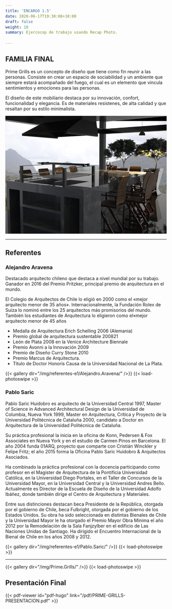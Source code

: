 ```yaml
---
title: 'ENCARGO 1.5'
date: 2020-06-17T19:30:08+10:00
draft: false
weight: 10
summary: Ejercocop de trabajo usando Recap Photo.

---
```


## FAMILIA FINAL


Prime Grills es un concepto de diseño que tiene como fin reunir a las personas. Consiste en crear un espacio de sociabilidad y un ambiente que siempre estará acompañado del fuego, el cual es un elemento que vincula sentimientos y emociones para las personas. 


El diseño de este mobiliario destaca por su innovación, confort, funcionalidad y elegancia. Es de materiales resistenes, de alta calidad y que resaltan por su estilo minimalista.


![Imagen Simple](/img/quincho1.jpg)


---


## Referentes



### Alejandro Aravena





Destacado arquitecto chileno que destaca a nivel mundial por su trabajo. Ganador en 2016 del Premio Pritzker, principal premio de arquitectura en el mundo.

 El Colegio de Arquitectos de Chile lo eligió en 2000 como el «mejor arquitecto menor de 35 años». Internacionalmente, la Fundación Rolex de Suiza lo nominó entre los 25 arquitectos más promisorios del mundo. También los estudiantes de Arquitectura lo eligieron como el«mejor arquitecto menor de 45 años

- Medalla de Arquitectura Erich Schelling 2006 (Alemania)
- Premio global de arquitectura sustentable 200821​
- León de Plata 2008 en la Venice Architecture Biennale
- Premio Avonni a la Innovación 2009
- Premio de Diseño Curry Stone 2010
- Premio Marcus de Arquitectura.
- Título de Doctor Honoris Causa de la Universidad Nacional de La Plata.

{{< gallery dir="/img/referentes-e1/Alejandro.Aravena/" />}} {{< load-photoswipe >}}


### Pablo Saric


Pablo Saric Huidobro es arquitecto de la Universidad Central 1997, Master of Science in Advanced Architectural Design de la Universidad de Columbia, Nueva York 1999, Master en Arquitectura, Crítica y Proyecto de la Universidad Politécnica de Cataluña 2000, candidato a Doctor en Arquitectura de la Universidad Politécnica de Cataluña.

Su práctica profesional la inicia en la oficina de Konn, Pedersen & Fox Associates en Nueva York y en el estudio de Carmen Pinos en Barcelona. El año 2004 funda 01ARQ, proyecto que comparte con Cristián Winckler y Felipe Fritz; el año 2015 forma la Oficina Pablo Saric Huidobro & Arquitectos Asociados.

Ha combinado la práctica profesional con la docencia participando como profesor en el Magister de Arquitectura de la Pontificia Universidad Católica, en la Universidad Diego Portales, en el Taller de Concursos de la Universidad Mayor, en la Universidad Central y la Universidad Andres Bello. Actualmente es Director de la Escuela de Diseño de la Universidad Adolfo Ibáñez, donde también dirige el Centro de Arquitectura y Materiales.

Entre sus distinciones destacan beca Presidente de la República, otorgada por el gobierno de Chile, beca Fulbright, otorgada por el gobierno de los Estados Unidos. Su obra ha sido seleccionada en distintas Bienales de Chile y la Universidad Mayor le ha otorgado el Premio Mayor Obra Mínima el año 2012 por la Remodelación de la Sala Fanjzylber en el edificio de Las Naciones Unidas de Santiago. Ha dirigido el Encuentro Internacional de la Bienal de Chile en los años 2008 y 2012.

{{< gallery dir="/img/referentes-e1/Pablo.Saric/" />}} {{< load-photoswipe >}}

---


{{< gallery dir="/img/Prime.Grills/" />}} {{< load-photoswipe >}}


## Presentación Final

{{< pdf-viewer id="pdf-hugo" link="/pdf/PRIME-GRILLS-PRESENTACION.pdf"  >}}

